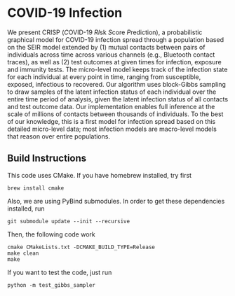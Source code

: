 # COVID-19 Infection

We present CRISP (*C*OVID-19 *RI*sk *S*core *P*rediction), a probabilistic graphical model for COVID-19 infection spread through a population based on the SEIR model extended by (1) mutual contacts between pairs of individuals across time across various channels (e.g., Bluetooth contact traces), as well as (2) test outcomes at given times for infection, exposure and immunity tests. The micro-level model keeps track of the infection state for each individual at every point in time, ranging from susceptible, exposed, infectious to recovered. Our algorithm uses block-Gibbs sampling to draw samples of the latent infection status of each individual over the entire time period of analysis, given the latent infection status of all contacts and test outcome data. Our implementation enables full inference at the scale of millions of contacts between thousands of individuals. To the best of our knowledge, this is a first model for infection spread based on this detailed micro-level data; most infection models are macro-level models that reason over entire populations.

## Build Instructions

This code uses CMake. If you have homebrew installed, try first

```brew install cmake```

Also, we are using PyBind submodules. In order to get these dependencies installed, run

```git submodule update --init --recursive```

Then, the following code work

```
cmake CMakeLists.txt -DCMAKE_BUILD_TYPE=Release
make clean
make
```

If you want to test the code, just run

```
python -m test_gibbs_sampler
```


